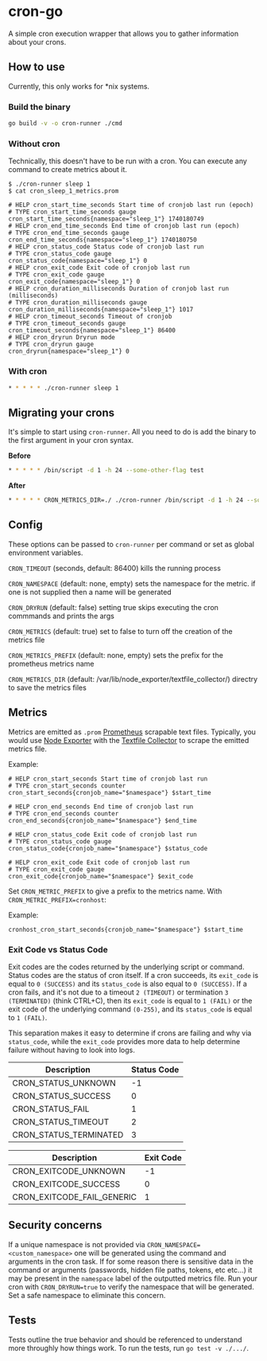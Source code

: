 # cron-go

A simple cron execution wrapper that allows you to gather information about your crons.

## How to use

Currently, this only works for *nix systems.

### Build the binary

```bash
go build -v -o cron-runner ./cmd
```

### Without cron

Technically, this doesn't have to be run with a cron. You can execute any command to create metrics about it.

```
$ ./cron-runner sleep 1
$ cat cron_sleep_1_metrics.prom  

# HELP cron_start_time_seconds Start time of cronjob last run (epoch)
# TYPE cron_start_time_seconds gauge
cron_start_time_seconds{namespace="sleep_1"} 1740180749
# HELP cron_end_time_seconds End time of cronjob last run (epoch)
# TYPE cron_end_time_seconds gauge
cron_end_time_seconds{namespace="sleep_1"} 1740180750
# HELP cron_status_code Status code of cronjob last run
# TYPE cron_status_code gauge
cron_status_code{namespace="sleep_1"} 0
# HELP cron_exit_code Exit code of cronjob last run
# TYPE cron_exit_code gauge
cron_exit_code{namespace="sleep_1"} 0
# HELP cron_duration_milliseconds Duration of cronjob last run (milliseconds)
# TYPE cron_duration_milliseconds gauge
cron_duration_milliseconds{namespace="sleep_1"} 1017
# HELP cron_timeout_seconds Timeout of cronjob
# TYPE cron_timeout_seconds gauge
cron_timeout_seconds{namespace="sleep_1"} 86400
# HELP cron_dryrun Dryrun mode
# TYPE cron_dryrun gauge
cron_dryrun{namespace="sleep_1"} 0
```

### With cron

```bash
* * * * * ./cron-runner sleep 1
```

## Migrating your crons

It's simple to start using `cron-runner`. All you need to do is add the binary to the first argument in your cron syntax.

**Before**

```bash
* * * * * /bin/script -d 1 -h 24 --some-other-flag test
```

**After**

```bash
* * * * * CRON_METRICS_DIR=./ ./cron-runner /bin/script -d 1 -h 24 --some-other-flag test
```

## Config

These options can be passed to `cron-runner` per command or set as global environment variables.

`CRON_TIMEOUT` (seconds, default: 86400) kills the running process

`CRON_NAMESPACE` (default: none, empty) sets the namespace for the metric. if one is not supplied then a name will be generated

`CRON_DRYRUN` (default: false) setting true skips executing the cron commmands and prints the args

`CRON_METRICS` (default: true) set to false to turn off the creation of the metrics file

`CRON_METRICS_PREFIX` (default: none, empty) sets the prefix for the prometheus metrics name

`CRON_METRICS_DIR` (default: /var/lib/node_exporter/textfile_collector/) directry to save the metrics files


## Metrics

Metrics are emitted as `.prom` [Prometheus](http://prometheus.io) scrapable text files. Typically, you would use [Node Exporter][node-exporter] with the [Textfile Collector][text-collector] to scrape the emitted metrics file. 

[node-exporter]: https://github.com/prometheus/node_exporter?tab=readme-ov-file#textfile-collector
[text-collector]: https://github.com/prometheus/node_exporter?tab=readme-ov-file#textfile-collector

Example:

```
# HELP cron_start_seconds Start time of cronjob last run
# TYPE cron_start_seconds counter
cron_start_seconds{cronjob_name="$namespace"} $start_time

# HELP cron_end_seconds End time of cronjob last run
# TYPE cron_end_seconds counter
cron_end_seconds{cronjob_name="$namespace"} $end_time

# HELP cron_status_code Exit code of cronjob last run
# TYPE cron_status_code gauge
cron_status_code{cronjob_name="$namespace"} $status_code

# HELP cron_exit_code Exit code of cronjob last run
# TYPE cron_exit_code gauge
cron_exit_code{cronjob_name="$namespace"} $exit_code
```

Set `CRON_METRIC_PREFIX` to give a prefix to the metrics name. With `CRON_METRIC_PREFIX=cronhost`:

Example: 

```
cronhost_cron_start_seconds{cronjob_name="$namespace"} $start_time
```

### Exit Code vs Status Code

Exit codes are the codes returned by the underlying script or command. Status codes are the status of cron itself. If a cron succeeds, its `exit_code` is equal to `0 (SUCCESS)` and its `status_code` is also equal to `0 (SUCCESS)`. If a cron fails, and it's not due to a timeout `2 (TIMEOUT)` or termination `3 (TERMINATED)` (think CTRL+C), then its `exit_code` is equal to `1 (FAIL)` or the exit code of the underlying command `(0-255)`, and its `status_code` is equal to `1 (FAIL)`.

This separation makes it easy to determine if crons are failing and why via `status_code`, while the `exit_code` provides more data to help determine failure without having to look into logs.

| Description           | Status Code |
|-----------------------|-------------|
| CRON_STATUS_UNKNOWN   | -1          |
| CRON_STATUS_SUCCESS   | 0           |
| CRON_STATUS_FAIL      | 1           |
| CRON_STATUS_TIMEOUT   | 2           |
| CRON_STATUS_TERMINATED| 3           |

| Description               | Exit Code               |
|---------------------------|-------------------------|
| CRON_EXITCODE_UNKNOWN     | -1                      |
| CRON_EXITCODE_SUCCESS     | 0                       |
| CRON_EXITCODE_FAIL_GENERIC| 1                       |

## Security concerns

If a unique namespace is not provided via `CRON_NAMESPACE=<custom_namespace>` one will be generated using the command and arguments in the cron task. If for some reason there is sensitive data in the command or arguments (passwords, hidden file paths, tokens, etc etc...) it may be present in the `namespace` label of the outputted metrics file. Run your cron with `CRON_DRYRUN=true` to verify the namespace that will be generated. Set a safe namespace to eliminate this concern.

## Tests

Tests outline the true behavior and should be referenced to understand more throughly how things work. To run the tests, run `go test -v ./.../`.
